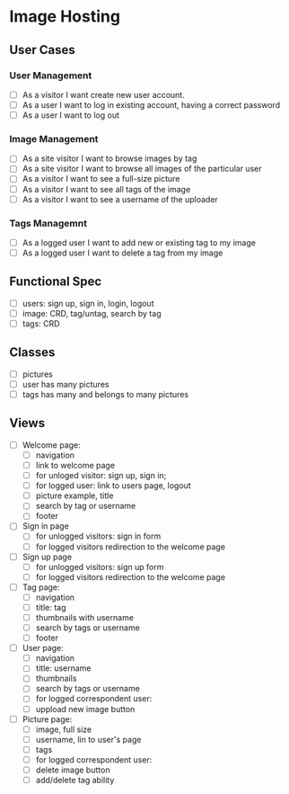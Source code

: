 # Image Hosting

## User Cases

### User Management 

 - [ ] As a visitor I want create new user account.
 - [ ] As a user I want to log in existing account, having a correct password
 - [ ] As a user I want to log out
 
### Image Management
 - [ ] As a site visitor I want to browse images by tag
 - [ ] As a site visitor I want to browse all images of the particular user
 - [ ] As a visitor I want to see a full-size picture
 - [ ] As a visitor I want to see all tags of the image
 - [ ] As a visitor I want to see a username of the uploader
 
### Tags Managemnt
 - [ ] As a logged user I want to add new or existing tag to my image
 - [ ] As a logged user I want to delete a tag from my image
  
## Functional Spec
 - [ ] users: sign up, sign in, login, logout
 - [ ] image: CRD, tag/untag, search by tag
 - [ ] tags: CRD 
 
## Classes
 - [ ] pictures
 - [ ] user has many pictures
 - [ ] tags has many and belongs to many pictures
  
## Views
 - [ ] Welcome page: 
   - [ ] navigation 
    - [ ] link to welcome page
    - [ ] for unloged visitor: sign up, sign in; 
    - [ ] for logged user: link to users page, logout
   - [ ] picture example, title 
   - [ ] search by tag or username
   - [ ] footer
 - [ ] Sign in page
   - [ ] for unlogged visitors: sign in form
   - [ ] for logged visitors redirection to the welcome page
 - [ ] Sign up page
   - [ ] for unlogged visitors: sign up form
   - [ ] for logged visitors redirection to the welcome page
 - [ ] Tag page:
   - [ ] navigation
   - [ ] title: tag
   - [ ] thumbnails with username
   - [ ] search by tags or username
   - [ ] footer
 - [ ] User page:
   - [ ] navigation
   - [ ] title: username
   - [ ] thumbnails
   - [ ] search by tags or username
   - [ ] for logged correspondent user:
    - [ ] uppload new image button 
 - [ ] Picture page:
   - [ ] image, full size
   - [ ] username, lin to user's page
   - [ ] tags
   - [ ] for logged correspondent user:
    - [ ] delete image button
    - [ ] add/delete tag ability
